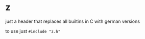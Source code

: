# z

just a header that replaces all builtins in C with german versions

to use just ```#include "z.h"```